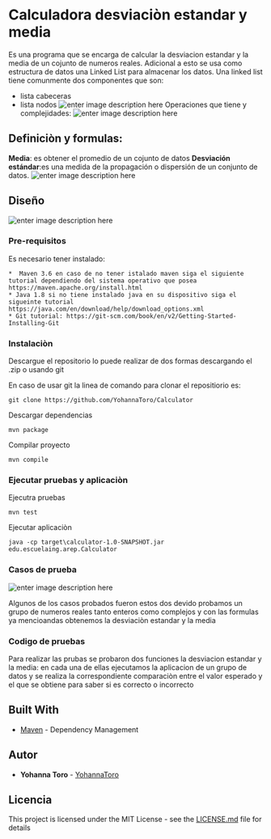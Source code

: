 ﻿
# Calculadora desviaciòn estandar y media
Es una programa que se encarga de calcular la desviacion estandar y la media de un cojunto de numeros reales. Adicional a esto se usa como estructura de datos una Linked List para almacenar los datos.
Una linked list tiene comunmente dos componentes que son:
* lista cabeceras
* lista nodos
![enter image description here](https://lh3.googleusercontent.com/KYit6g8u3yn18HBMOmpCNcBz4W1vuxpyL2zaARLeQ1oP8P3FvjGrVLJVEvLOVTLrqeljY-brWks)
Operaciones que tiene y complejidades:
![enter image description here](https://lh3.googleusercontent.com/9t2Nvez_WibFOXO53eRPDKCTmNs3SLhDPSK2X0dkxYp7s97azAw0FRbxfL2u0asK6IEORLU78G8)
## Definiciòn y formulas:
**Media**: es obtener el promedio de un cojunto de datos 
**Desviación estándar**:es una medida de la propagación o dispersión de un conjunto de datos.
![enter image description here](https://lh3.googleusercontent.com/xtXwfC4G6t-pe8tMi8WYozD8LtUlxoioX8Zl32d4VI-Ji_BzXTMHa-kxaCp7v5mYTabVuo-FWLE)


## Diseño

![enter image description here](https://lh3.googleusercontent.com/npRotIXFjAJ66LYLfo7dbI9ncrqkrkhLNXWF9rJBXj-U0049TJ-5jHxgF9mU_XHtvsGWNr9wLyc)
### Pre-requisitos

Es necesario tener instalado:


```
*  Maven 3.6 en caso de no tener istalado maven siga el siguiente tutorial dependiendo del sistema operativo que posea https://maven.apache.org/install.html
* Java 1.8 si no tiene instalado java en su dispositivo siga el sigueinte tutorial https://java.com/en/download/help/download_options.xml
* Git tutorial: https://git-scm.com/book/en/v2/Getting-Started-Installing-Git
```

### Instalaciòn

Descargue el repositorio lo puede realizar de dos formas descargando el .zip o usando git 

En caso de usar git la linea de comando para clonar el repositiorio es:

```
git clone https://github.com/YohannaToro/Calculator
```

Descargar dependencias

```
mvn package
```
Compilar proyecto

```
mvn compile
```
### Ejecutar pruebas y aplicaciòn

Ejecutra pruebas
```
mvn test
```
Ejecutar aplicaciòn

```
java -cp target\calculator-1.0-SNAPSHOT.jar edu.escuelaing.arep.Calculator
```



### Casos de prueba

![enter image description here](https://lh3.googleusercontent.com/YgF6pFc5Fg6PORbBR6IfjoPx42GVKv9XPC35nauSoUTDsT75vJ8fKWnmZofsIYjvGXKvRorOZVI)


Algunos de los casos probados fueron estos dos devido probamos un grupo de numeros reales tanto enteros como complejos y con las formulas ya mencioandas obtenemos la desviaciòn estandar y la media


### Codigo de pruebas

Para realizar las prubas se probaron dos funciones la desviacion estandar y la media:
en cada una de ellas ejecutamos la aplicacion de un grupo de datos y se realiza la correspondiente comparaciòn entre el valor esperado y el que se obtiene para saber si es correcto o incorrecto


## Built With
* [Maven](https://maven.apache.org/) - Dependency Management


## Autor

* **Yohanna Toro**  - [YohannaToro](https://github.com/YohannaToro)


## Licencia

This project is licensed under the MIT License - see the [LICENSE.md](LICENSE.md) file for details


